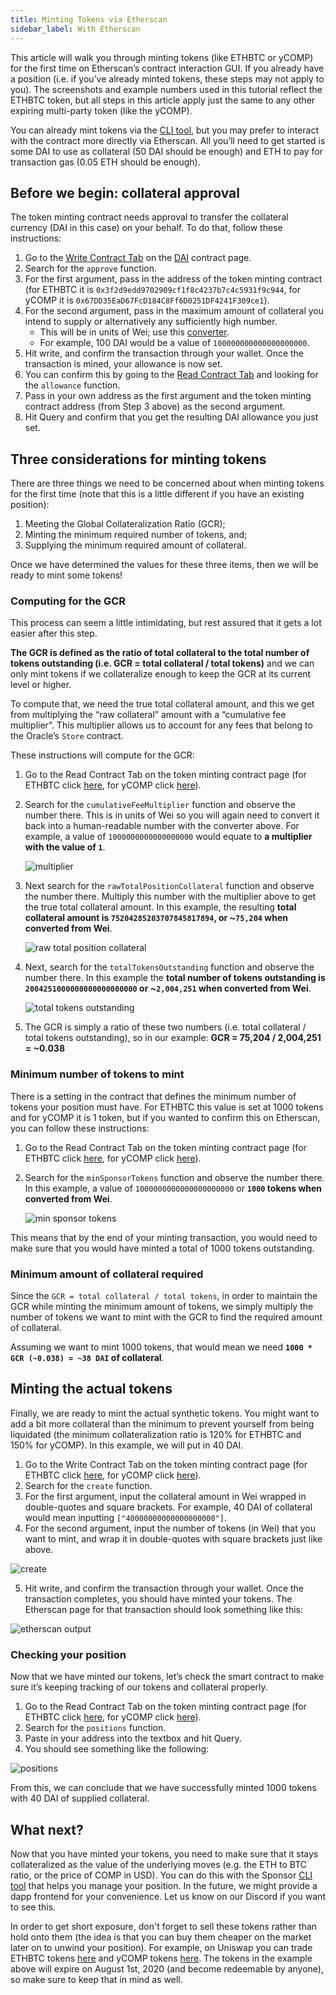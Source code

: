 ```yaml
---
title: Minting Tokens via Etherscan
sidebar_label: With Etherscan
---
```


This article will walk you through minting tokens (like ETHBTC or yCOMP) for the first time on Etherscan’s contract interaction GUI. If you already have a position (i.e. if you’ve already minted tokens, these steps may not apply to you). The screenshots and example numbers used in this tutorial reflect the ETHBTC token, but all steps in this article apply just the same to any other expiring multi-party token (like the yCOMP).

You can already mint tokens via the [CLI tool](tutorials/cli-tool.md), but you may prefer to interact with the contract more directly via Etherscan. All you’ll need to get started is some DAI to use as collateral (50 DAI should be enough) and ETH to pay for transaction gas (0.05 ETH should be enough).

## Before we begin: collateral approval

The token minting contract needs approval to transfer the collateral currency (DAI in this case) on your behalf. To do that, follow these instructions:

1. Go to the [Write Contract Tab](https://etherscan.io/address/0x6b175474e89094c44da98b954eedeac495271d0f#writeContract) on the [DAI](https://etherscan.io/token/0x6b175474e89094c44da98b954eedeac495271d0f) contract page.
2. Search for the `approve` function.
3. For the first argument, pass in the address of the token minting contract (for ETHBTC it is `0x3f2d9edd9702909cf1f8c4237b7c4c5931f9c944`, for yCOMP it is `0x67DD35EaD67FcD184C8Ff6D0251DF4241F309ce1`).
4. For the second argument, pass in the maximum amount of collateral you intend to supply or alternatively any sufficiently high number.
   - This will be in units of Wei; use this [converter](http://eth-converter.com/).
   - For example, 100 DAI would be a value of `100000000000000000000`.
5. Hit write, and confirm the transaction through your wallet. Once the transaction is mined, your allowance is now set.
6. You can confirm this by going to the [Read Contract Tab](https://etherscan.io/address/0x6b175474e89094c44da98b954eedeac495271d0f#readContract) and looking for the `allowance` function.
7. Pass in your own address as the first argument and the token minting contract address (from Step 3 above) as the second argument.
8. Hit Query and confirm that you get the resulting DAI allowance you just set.

## Three considerations for minting tokens

There are three things we need to be concerned about when minting tokens for the first time (note that this is a little different if you have an existing position):

1. Meeting the Global Collateralization Ratio (GCR);
2. Minting the minimum required number of tokens, and;
3. Supplying the minimum required amount of collateral.

Once we have determined the values for these three items, then we will be ready to mint some tokens!

### Computing for the GCR

This process can seem a little intimidating, but rest assured that it gets a lot easier after this step.

**The GCR is defined as the ratio of total collateral to the total number of tokens outstanding (i.e. GCR = total collateral / total tokens)** and we can only mint tokens if we collateralize enough to keep the GCR at its current level or higher.

To compute that, we need the true total collateral amount, and this we get from multiplying the “raw collateral” amount with a “cumulative fee multiplier”. This multiplier allows us to account for any fees that belong to the Oracle’s `Store` contract.

These instructions will compute for the GCR:

1. Go to the Read Contract Tab on the token minting contract page (for ETHBTC click [here](https://etherscan.io/address/0x3f2d9edd9702909cf1f8c4237b7c4c5931f9c944#readContract), for yCOMP click [here](https://etherscan.io/address/0x67DD35EaD67FcD184C8Ff6D0251DF4241F309ce1#readContract)).
2. Search for the `cumulativeFeeMultiplier` function and observe the number there. This is in units of Wei so you will again need to convert it back into a human-readable number with the converter above. For example, a value of `1000000000000000000` would equate to **a multiplier with the value of `1`**.

   ![multiplier](./mint_multiplier.png)

3. Next search for the `rawTotalPositionCollateral` function and observe the number there. Multiply this number with the multiplier above to get the true total collateral amount. In this example, the resulting **total collateral amount is `75204285203707845817894`, or ~`75,204` when converted from Wei**.

   ![raw total position collateral](mint_raw_collateral.png)

4. Next, search for the `totalTokensOutstanding` function and observe the number there. In this example the **total number of tokens outstanding is `2004251000000000000000000` or ~`2,004,251` when converted from Wei**.

   ![total tokens outstanding](mint_tokens_outstanding.png)

5. The GCR is simply a ratio of these two numbers (i.e. total collateral / total tokens outstanding), so in our example: **GCR = 75,204 / 2,004,251 = ~0.038**

### Minimum number of tokens to mint

There is a setting in the contract that defines the minimum number of tokens your position must have. For ETHBTC this value is set at 1000 tokens and for yCOMP it is 1 token, but if you wanted to confirm this on Etherscan, you can follow these instructions:

1. Go to the Read Contract Tab on the token minting contract page (for ETHBTC click [here](https://etherscan.io/address/0x3f2d9edd9702909cf1f8c4237b7c4c5931f9c944#readContract), for yCOMP click [here](https://etherscan.io/address/0x67DD35EaD67FcD184C8Ff6D0251DF4241F309ce1#readContract)).
2. Search for the `minSponsorTokens` function and observe the number there. In this example, a value of `1000000000000000000000` or **`1000` tokens when converted from Wei**.

   ![min sponsor tokens](mint_min_sponsor_tokens.png)

This means that by the end of your minting transaction, you would need to make sure that you would have minted a total of 1000 tokens outstanding.

### Minimum amount of collateral required

Since the `GCR = total collateral / total tokens`, in order to maintain the GCR while minting the minimum amount of tokens, we simply multiply the number of tokens we want to mint with the GCR to find the required amount of collateral.

Assuming we want to mint 1000 tokens, that would mean we need **`1000 * GCR (~0.038) = ~38 DAI` of collateral**.

## Minting the actual tokens

Finally, we are ready to mint the actual synthetic tokens. You might want to add a bit more collateral than the minimum to prevent yourself from being liquidated (the minimum collateralization ratio is 120% for ETHBTC and 150% for yCOMP). In this example, we will put in 40 DAI.

1. Go to the Write Contract Tab on the token minting contract page (for ETHBTC click [here](https://etherscan.io/address/0x3f2d9edd9702909cf1f8c4237b7c4c5931f9c944#writeContract), for yCOMP click [here](https://etherscan.io/address/0x67DD35EaD67FcD184C8Ff6D0251DF4241F309ce1#writeContract)).
2. Search for the `create` function.
3. For the first argument, input the collateral amount in Wei wrapped in double-quotes and square brackets. For example, 40 DAI of collateral would mean inputting `["40000000000000000000"]`.
4. For the second argument, input the number of tokens (in Wei) that you want to mint, and wrap it in double-quotes with square brackets just like above.

![create](mint_create.png)

5. Hit write, and confirm the transaction through your wallet. Once the transaction completes, you should have minted your tokens. The Etherscan page for that transaction should look something like this:

![etherscan output](mint_etherscan.png)

### Checking your position

Now that we have minted our tokens, let’s check the smart contract to make sure it’s keeping tracking of our tokens and collateral properly.

1. Go to the Read Contract Tab on the token minting contract page (for ETHBTC click [here](https://etherscan.io/address/0x3f2d9edd9702909cf1f8c4237b7c4c5931f9c944#readContract), for yCOMP click [here](https://etherscan.io/address/0x67DD35EaD67FcD184C8Ff6D0251DF4241F309ce1#readContract)).
2. Search for the `positions` function.
3. Paste in your address into the textbox and hit Query.
4. You should see something like the following:

![positions](mint_positions.png)

From this, we can conclude that we have successfully minted 1000 tokens with 40 DAI of supplied collateral.

## What next?

Now that you have minted your tokens, you need to make sure that it stays collateralized as the value of the underlying moves (e.g. the ETH to BTC ratio, or the price of COMP in USD). You can do this with the Sponsor [CLI tool](tutorials/cli-tool.md) that helps you manage your position. In the future, we might provide a dapp frontend for your convenience. Let us know on our Discord if you want to see this.

In order to get short exposure, don't forget to sell these tokens rather than hold onto them (the idea is that you can buy them cheaper on the market later on to unwind your position). For example, on Uniswap you can trade ETHBTC tokens [here](https://uniswap.exchange/swap?inputCurrency=0x6b175474e89094c44da98b954eedeac495271d0f&outputCurrency=0x6d002a834480367fb1a1dc5f47e82fde39ec2c42) and yCOMP tokens [here](https://uniswap.exchange/swap?inputCurrency=0xc00e94cb662c3520282e6f5717214004a7f26888&outputCurrency=0xc78Ce805599188eD734C943C912800658807fA14). The tokens in the example above will expire on August 1st, 2020 (and become redeemable by anyone), so make sure to keep that in mind as well.
